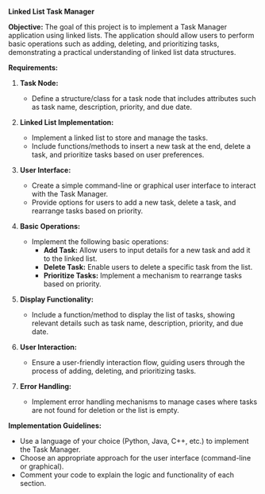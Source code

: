**Linked List Task Manager**

**Objective:**
The goal of this project is to implement a Task Manager application using linked lists. The application should allow users to perform basic operations such as adding, deleting, and prioritizing tasks, demonstrating a practical understanding of linked list data structures.

**Requirements:**

1. **Task Node:**
   - Define a structure/class for a task node that includes attributes such as task name, description, priority, and due date.

2. **Linked List Implementation:**
   - Implement a linked list to store and manage the tasks.
   - Include functions/methods to insert a new task at the end, delete a task, and prioritize tasks based on user preferences.

3. **User Interface:**
   - Create a simple command-line or graphical user interface to interact with the Task Manager.
   - Provide options for users to add a new task, delete a task, and rearrange tasks based on priority.

4. **Basic Operations:**
   - Implement the following basic operations:
      - **Add Task:** Allow users to input details for a new task and add it to the linked list.
      - **Delete Task:** Enable users to delete a specific task from the list.
      - **Prioritize Tasks:** Implement a mechanism to rearrange tasks based on priority.

5. **Display Functionality:**
   - Include a function/method to display the list of tasks, showing relevant details such as task name, description, priority, and due date.

6. **User Interaction:**
   - Ensure a user-friendly interaction flow, guiding users through the process of adding, deleting, and prioritizing tasks.

7. **Error Handling:**
   - Implement error handling mechanisms to manage cases where tasks are not found for deletion or the list is empty.

**Implementation Guidelines:**

- Use a language of your choice (Python, Java, C++, etc.) to implement the Task Manager.
- Choose an appropriate approach for the user interface (command-line or graphical).
- Comment your code to explain the logic and functionality of each section.
